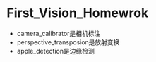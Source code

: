 # First_Vision_Homewrok
- camera_calibrator是相机标注
- perspective_transposion是放射变换
- apple_detection是边缘检测
